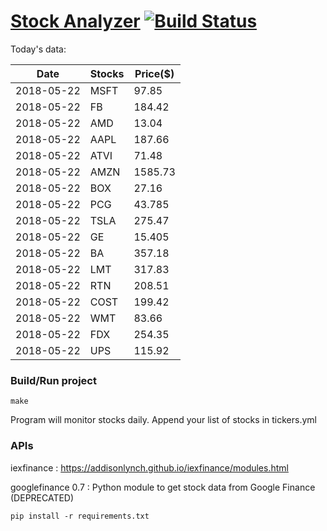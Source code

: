# [Stock Analyzer](https://ogoyal.github.io/StockAnalyzer/) [![Build Status](https://travis-ci.org/ogoyal/StockAnalyzer.svg?branch=master)](https://travis-ci.org/ogoyal/StockAnalyzer)

Today's data:

| Date| Stocks| Price($) | 
| --- | --- | ---  | 
| 2018-05-22| MSFT| 97.85 | 
| 2018-05-22| FB| 184.42 | 
| 2018-05-22| AMD| 13.04 | 
| 2018-05-22| AAPL| 187.66 | 
| 2018-05-22| ATVI| 71.48 | 
| 2018-05-22| AMZN| 1585.73 | 
| 2018-05-22| BOX| 27.16 | 
| 2018-05-22| PCG| 43.785 | 
| 2018-05-22| TSLA| 275.47 | 
| 2018-05-22| GE| 15.405 | 
| 2018-05-22| BA| 357.18 | 
| 2018-05-22| LMT| 317.83 | 
| 2018-05-22| RTN| 208.51 | 
| 2018-05-22| COST| 199.42 | 
| 2018-05-22| WMT| 83.66 | 
| 2018-05-22| FDX| 254.35 | 
| 2018-05-22| UPS| 115.92 | 

### Build/Run project

```
make
```

Program will monitor stocks daily. Append your list of stocks in tickers.yml

### APIs
iexfinance : https://addisonlynch.github.io/iexfinance/modules.html

googlefinance 0.7 : Python module to get stock data from Google Finance (DEPRECATED)

```
pip install -r requirements.txt
```
